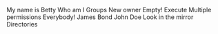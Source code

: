My name is Betty
Who am I
Groups
New owner
Empty!
Execute
Multiple permissions
Everybody!
James Bond
John Doe
Look in the mirror
Directories
